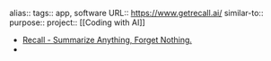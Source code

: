 alias::
tags:: app, software
URL:: https://www.getrecall.ai/
similar-to::
purpose::
project:: [[Coding with AI]]

- [Recall - Summarize Anything, Forget Nothing.](https://www.getrecall.ai/)
-